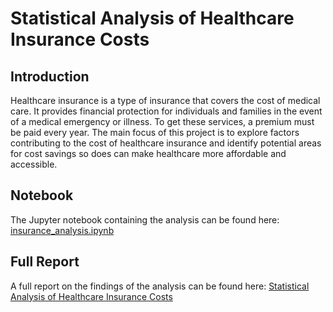 # Statistical Analysis of Healthcare Insurance Costs

## Introduction

Healthcare insurance is a type of insurance that covers the cost of medical care. It provides financial protection for individuals and families in the event of a medical emergency or illness. To get these services, a premium must be paid every year. The main focus of this project is to explore factors contributing to the cost of healthcare insurance and identify potential areas for cost savings so does can make healthcare more affordable and accessible.

## Notebook 

The Jupyter notebook containing the analysis can be found here: [insurance_analysis.ipynb](https://github.com/hugomuhammad/Health-Insurance-Analysis/blob/main/Insurance_analysis/Insurance_Analysis.ipynb)

## Full Report

A full report on the findings of the analysis can be found here: [Statistical Analysis of Healthcare Insurance Costs](https://medium.com/@mhugoathalla/statistical-analysis-of-healthcare-insurance-costs-b0af793bdc44)
